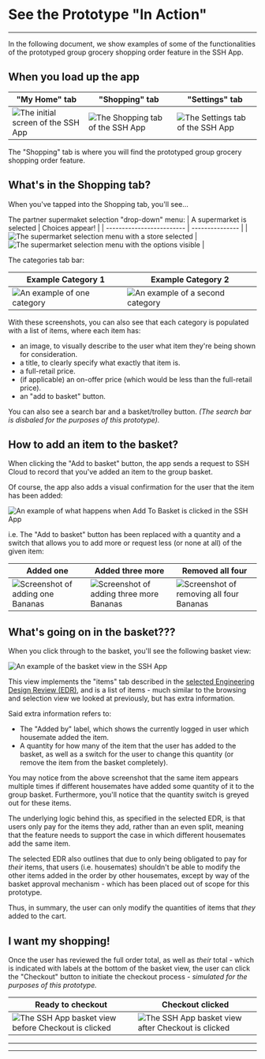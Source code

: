 # See the Prototype "In Action"
---
In the following document, we show examples of some of the functionalities of the prototyped group grocery shopping order feature in the SSH App.

## When you load up the app
| "My Home" tab | "Shopping" tab | "Settings" tab |
| --------------- | ------------ | -------------- |
| ![The initial screen of the SSH App](./Attachments/prototype-in-action-1.png) | ![The Shopping tab of the SSH App](./Attachments/prototype-in-action-2.png) | ![The Settings tab of the SSH App](./Attachments/prototype-in-action-3.png) |

The "Shopping" tab is where you will find the prototyped group grocery shopping order feature.

## What's in the Shopping tab?
When you've tapped into the Shopping tab, you'll see...

The partner supermaket selection "drop-down" menu:
| A supermarket is selected | Choices appear! |
| ------------------------- | --------------- |
| ![The supermarket selection menu with a store selected](./Attachments/prototype-in-action-4.png) | ![The supermarket selection menu with the options visible](./Attachments/prototype-in-action-5.png) |

The categories tab bar:

| Example Category 1 | Example Category 2 | 
| ------------------ | ------------------ |
| ![An example of one category](./Attachments/prototype-in-action-6.png) | ![An example of a second category](./Attachments/prototype-in-action-7.png) |

With these screenshots, you can also see that each category is populated with a list of items, where each item has:
  - an image, to visually describe to the user what item they're being shown for consideration.
  - a title, to clearly specify what exactly that item is.
  - a full-retail price.
  - (if applicable) an on-offer price (which would be less than the full-retail price).
  - an "add to basket" button.

You can also see a search bar and a basket/trolley button.
_(The search bar is disbaled for the purposes of this prototype)._

## How to add an item to the basket?
When clicking the "Add to basket" button, the app sends a request to SSH Cloud to record that you've added an item to the group basket.

Of course, the app also adds a visual confirmation for the user that the item has been added:

![An example of what happens when Add To Basket is clicked in the SSH App](./Attachments/prototype-in-action-8.png)

i.e. The "Add to basket" button has been replaced with a quantity and a switch that allows you to add more or request less (or none at all) of the given item:

| Added one | Added three more | Removed all four |
| --------- | ---------------- | ---------------- |
| ![Screenshot of adding one Bananas](./Attachments/prototype-in-action-9.png) | ![Screenshot of adding three more Bananas](./Attachments/prototype-in-action-10.png) | ![Screenshot of removing all four Bananas](./Attachments/prototype-in-action-11.png) |

## What's going on in the basket???
When you click through to the basket, you'll see the following basket view:

![An example of the basket view in the SSH App](./Attachments/prototype-in-action-12.png)

This view implements the "items" tab described in the [selected Engineering Design Review (EDR)](/Documentation/Selected%20EDR.pdf), and is a list of items - much similar to the browsing and selection view we looked at previously, but has extra information.

Said extra information refers to:
- The "Added by" label, which shows the currently logged in user which housemate added the item.
- A quantity for how many of the item that the user has added to the basket, as well as a switch for the user to change this quantity (or remove the item from the basket completely).

You may notice from the above screenshot that the same item appears multiple times if different housemates have added some quantity of it to the group basket. Furthermore, you'll notice that the quantity switch is greyed out for these items.

The underlying logic behind this, as specified in the selected EDR, is that users only pay for the items they add, rather than an even split, meaning that the feature needs to support the case in which different housemates add the same item.

The selected EDR also outlines that due to only being obligated to pay for _their_ items, that users (i.e. housemates) shouldn't be able to modify the other items added in the order by other housemates, except by way of the basket approval mechanism - which has been placed out of scope for this prototype.

Thus, in summary, the user can only modify the quantities of items that _they_ added to the cart.

## I want my shopping!
Once the user has reviewed the full order total, as well as _their_ total - which is indicated with labels at the bottom of the basket view, the user can click the "Checkout" button to initiate the checkout process _- simulated for the purposes of this prototype._

| Ready to checkout | Checkout clicked |
| ----------------- | ---------------- |
| ![The SSH App basket view before Checkout is clicked](./Attachments/prototype-in-action-13.png) | ![The SSH App basket view after Checkout is clicked](./Attachments/prototype-in-action-14.png) |

---
---
